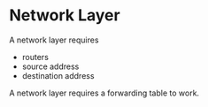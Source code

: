 Network Layer
==============

A network layer requires
  * routers
  * source address
  * destination address

A network layer requires a forwarding table to work.
